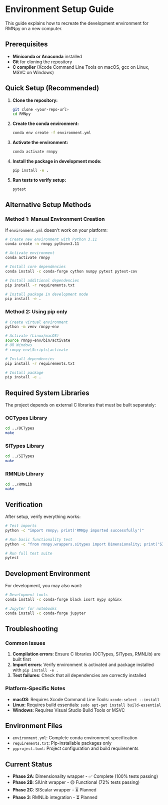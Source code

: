 # Environment Setup Guide

This guide explains how to recreate the development environment for RMNpy on a new computer.

## Prerequisites

- **Miniconda or Anaconda** installed
- **Git** for cloning the repository
- **C compiler** (Xcode Command Line Tools on macOS, gcc on Linux, MSVC on Windows)

## Quick Setup (Recommended)

1. **Clone the repository:**
   ```bash
   git clone <your-repo-url>
   cd RMNpy
   ```

2. **Create the conda environment:**
   ```bash
   conda env create -f environment.yml
   ```

3. **Activate the environment:**
   ```bash
   conda activate rmnpy
   ```

4. **Install the package in development mode:**
   ```bash
   pip install -e .
   ```

5. **Run tests to verify setup:**
   ```bash
   pytest
   ```

## Alternative Setup Methods

### Method 1: Manual Environment Creation

If `environment.yml` doesn't work on your platform:

```bash
# Create new environment with Python 3.11
conda create -n rmnpy python=3.11

# Activate environment
conda activate rmnpy

# Install core dependencies
conda install -c conda-forge cython numpy pytest pytest-cov

# Install additional dependencies
pip install -r requirements.txt

# Install package in development mode
pip install -e .
```

### Method 2: Using pip only

```bash
# Create virtual environment
python -m venv rmnpy-env

# Activate (Linux/macOS)
source rmnpy-env/bin/activate
# OR Windows
# rmnpy-env\Scripts\activate

# Install dependencies
pip install -r requirements.txt

# Install package
pip install -e .
```

## Required System Libraries

The project depends on external C libraries that must be built separately:

### OCTypes Library
```bash
cd ../OCTypes
make
```

### SITypes Library
```bash
cd ../SITypes
make
```

### RMNLib Library
```bash
cd ../RMNLib
make
```

## Verification

After setup, verify everything works:

```bash
# Test imports
python -c "import rmnpy; print('RMNpy imported successfully')"

# Run basic functionality test
python -c "from rmnpy.wrappers.sitypes import Dimensionality; print('SITypes integration working')"

# Run full test suite
pytest
```

## Development Environment

For development, you may also want:

```bash
# Development tools
conda install -c conda-forge black isort mypy sphinx

# Jupyter for notebooks
conda install -c conda-forge jupyter
```

## Troubleshooting

### Common Issues

1. **Compilation errors**: Ensure C libraries (OCTypes, SITypes, RMNLib) are built first
2. **Import errors**: Verify environment is activated and package installed with `pip install -e .`
3. **Test failures**: Check that all dependencies are correctly installed

### Platform-Specific Notes

- **macOS**: Requires Xcode Command Line Tools: `xcode-select --install`
- **Linux**: Requires build essentials: `sudo apt-get install build-essential`
- **Windows**: Requires Visual Studio Build Tools or MSVC

## Environment Files

- `environment.yml`: Complete conda environment specification
- `requirements.txt`: Pip-installable packages only
- `pyproject.toml`: Project configuration and build requirements

## Current Status

- **Phase 2A**: Dimensionality wrapper - ✅ Complete (100% tests passing)
- **Phase 2B**: SIUnit wrapper - 🟡 Functional (72% tests passing)
- **Phase 2C**: SIScalar wrapper - ⏳ Planned
- **Phase 3**: RMNLib integration - ⏳ Planned
